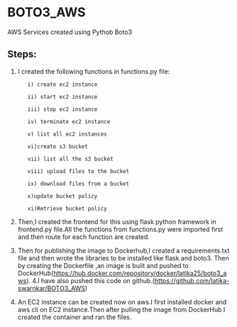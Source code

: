 # BOTO3_AWS
AWS Services created using Pythob Boto3
## Steps:
1. I created the following functions in functions.py file:

          i) create ec2 instance

          ii) start ec2 instance

          iii) stop ec2 instance

          iv) terminate ec2 instance

          v) list all ec2 instances

          vi)create s3 bucket

          vii) list all the s3 bucket

          viii) upload files to the bucket

          ix) download files from a bucket

          x)update bucket policy

          xi)Retrieve bucket policy
     
2. Then,I created the frontend for this using flask python framework in frontend.py file.All the functions from functions.py were imported first and then route for each function are created.
3. Then for publishing the image to Dockerhub,I created a requirements.txt file and then wrote the libraries to be installed like flask and boto3.
   Then by creating the Dockerfile ,an image is built and pushed to DockerHub(https://hub.docker.com/repository/docker/latika25/boto3_aws).
4.I have also pushed this code on github.(https://github.com/latika-swarnkar/BOTO3_AWS)
5. An EC2 instance can be created now on aws.I first installed docker and aws cli on EC2 instance.Then after pulling the image from DockerHub I created the container and ran the files.


